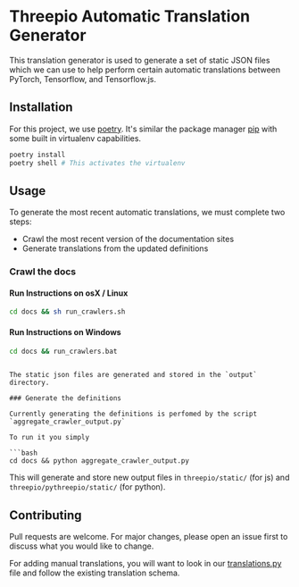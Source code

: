 # Threepio Automatic Translation Generator

This translation generator is used to generate a set of static JSON files which we can use to help perform certain automatic translations between PyTorch, Tensorflow, and Tensorflow.js.

## Installation

For this project, we use [poetry](https://python-poetry.org/). It's similar the package manager [pip](https://pip.pypa.io/en/stable/) with some built in virtualenv capabilities.

```bash
poetry install
poetry shell # This activates the virtualenv
```

## Usage

To generate the most recent automatic translations, we must complete two steps:

 - Crawl the most recent version of the documentation sites
 - Generate translations from the updated definitions


### Crawl the docs

#### Run Instructions on osX / Linux

```bash
cd docs && sh run_crawlers.sh
```
#### Run Instructions on Windows

```bash
cd docs && run_crawlers.bat
```
```

The static json files are generated and stored in the `output` directory.

### Generate the definitions

Currently generating the definitions is perfomed by the script `aggregate_crawler_output.py`

To run it you simply

```bash
cd docs && python aggregate_crawler_output.py
```

This will generate and store new output files in `threepio/static/` (for js) and `threepio/pythreepio/static/` (for python).

## Contributing
Pull requests are welcome. For major changes, please open an issue first to discuss what you would like to change.

For adding manual translations, you will want to look in our [translations.py](https://github.com/OpenMined/Threepio/blob/master/docs-crawler/docs/translations.py) file and follow the existing translation schema.
